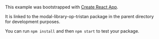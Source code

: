 This example was bootstrapped with [Create React App](https://github.com/facebook/create-react-app).

It is linked to the modal-library-op-tristan package in the parent directory for development purposes.

You can run `npm install` and then `npm start` to test your package.
